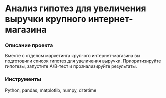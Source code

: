# Aнализ гипотез для увеличения выручки крупного интернет-магазина

### Описание проекта

Вместе с отделом маркетинга крупного интернет-магазина вы подготовили список гипотез для увеличения выручки. Приоритизируйте гипотезы, запустите A/B-тест и проанализируйте результаты.

### Инструменты

Python, pandas, matplotlib, numpy, datetime
